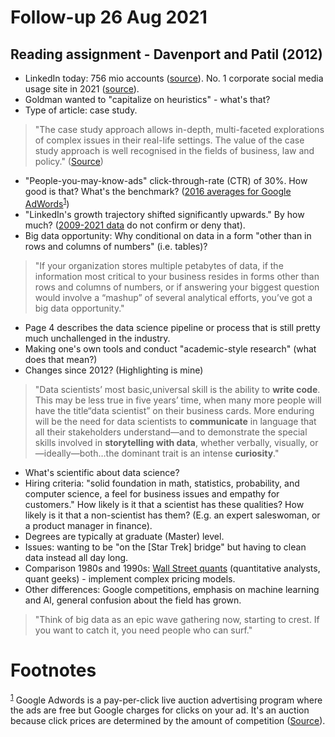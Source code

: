 
# Follow-up 26 Aug 2021


## Reading assignment - Davenport and Patil (2012)

-   LinkedIn today: 756 mio accounts ([source](https://www.omnicoreagency.com/LinkedIn-statistics/)). No. 1 corporate
    social media usage site in 2021 ([source](https://influencermarketinghub.com/linkedin-stats/)).
-   Goldman wanted to "capitalize on heuristics" - what's that?
-   Type of article: case study.

> "The case study approach allows in-depth, multi-faceted
> explorations of complex issues in their real-life settings. The
> value of the case study approach is well recognised in the fields
> of business, law and policy." ([Source](https://www.ncbi.nlm.nih.gov/pmc/articles/PMC3141799/))

-   "People-you-may-know-ads" click-through-rate (CTR) of 30%. How
    good is that? What's the benchmark? ([2016 averages for Google
    AdWords](https://www.wordstream.com/blog/ws/2016/02/29/google-adwords-industry-benchmarks)<sup><a id="fnr.1" class="footref" href="#fn.1">1</a></sup>)
-   "LinkedIn's growth trajectory shifted significantly upwards." By
    how much? ([2009-2021 data](https://www.businessofapps.com/data/linkedin-statistics/) do not confirm or deny that).
-   Big data opportunity: Why conditional on data in a form "other
    than in rows and columns of numbers" (i.e. tables)?

> "If your organization stores multiple petabytes of data, if
> the information most critical to your business resides in forms
> other than rows and columns of numbers, or if answering your
> biggest question would involve a “mashup” of several analytical
> efforts, you’ve got a big data opportunity."

-   Page 4 describes the data science pipeline or process that is
    still pretty much unchallenged in the industry.
-   Making one's own tools and conduct "academic-style research"
    (what does that mean?)
-   Changes since 2012? (Highlighting is mine)

> "Data scientists’ most basic,universal skill is the ability to
> **write code**. This may be less true in five years’ time, when many
> more people will have the title“data scientist” on their business
> cards. More enduring will be the need for data scientists to
> **communicate** in language that all their stakeholders
> understand—and to demonstrate the special skills involved in
> **storytelling with data**, whether verbally, visually,
> or—ideally—both&#x2026;the dominant trait is an intense **curiosity**."

-   What's scientific about data science?
-   Hiring criteria: "solid foundation in math, statistics,
    probability, and computer science, a feel for business issues
    and empathy for customers." How likely is it that a scientist
    has these qualities? How likely is it that a non-scientist has
    them? (E.g. an expert saleswoman, or a product manager in
    finance).
-   Degrees are typically at graduate (Master) level.
-   Issues: wanting to be "on the [Star Trek] bridge" but having to
    clean data instead all day long.
-   Comparison 1980s and 1990s: [Wall Street quants](https://www.investopedia.com/articles/financialcareers/08/quants-quantitative-analyst.asp) (quantitative
    analysts, quant geeks) - implement complex pricing models.
-   Other differences: Google competitions, emphasis on machine
    learning and AI, general confusion about the field has grown.

> "Think of big data as an epic wave gathering now, starting to
> crest. If you want to catch it, you need people who can surf."


# Footnotes

<sup><a id="fn.1" href="#fnr.1">1</a></sup> Google Adwords is a pay-per-click live auction advertising
program where the ads are free but Google charges for clicks on your
ad. It's an auction because click prices are determined by the amount
of competition ([Source](https://www.freshbooks.com/hub/marketing/how-does-google-adwords-work)).

